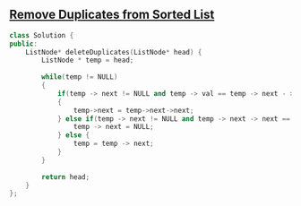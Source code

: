 ## [ Remove Duplicates from Sorted List ](https://leetcode.com/problems/remove-duplicates-from-sorted-list/)

```cpp
class Solution {
public:
    ListNode* deleteDuplicates(ListNode* head) {
        ListNode * temp = head;
        
        while(temp != NULL)
        {
            if(temp -> next != NULL and temp -> val == temp -> next - >val and temp -> next -> next != NULL)
            {
                temp->next = temp->next->next;
            } else if(temp -> next != NULL and temp -> next -> next == NULL and temp -> val == temp -> next -> val){
                temp -> next = NULL;
            } else {
                temp = temp -> next;
            }
        }
        
        return head;
    }
};
```
